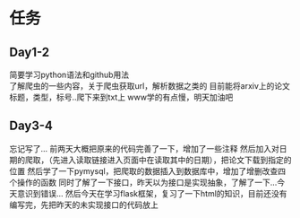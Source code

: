 # 任务
## Day1-2
简要学习python语法和github用法  
了解爬虫的一些内容，关于爬虫获取url，解析数据之类的
目前能将arxiv上的论文标题，类型，标号..爬下来到txt上
www学的有点慢，明天加油吧

## Day3-4
忘记写了...
前两天大概把原来的代码完善了一下，增加了一些注释
然后加入对日期的爬取，（先进入读取链接进入页面中在读取其中的日期），把论文下载到指定的位置
然后学了一下pymysql，把爬取的数据插入到数据库中，增加了增删改查四个操作的函数
同时了解了一下接口，昨天以为接口是实现抽象，了解了一下...今天意识到错误...
然后今天在学习flask框架，复习了一下html的知识，目前还没有编写完，先把昨天的未实现接口的代码放上
